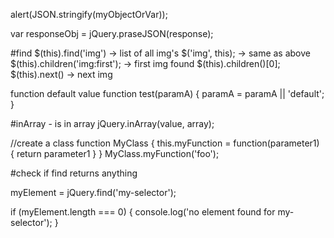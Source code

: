 alert(JSON.stringify(myObjectOrVar));

var responseObj = jQuery.praseJSON(response);

#find
$(this).find('img') -> list of all img's
$('img', this); -> same as above
$(this).children('img:first'); -> first img found
$(this).children()[0];
$(this).next() -> next img

function default value
function test(paramA) {
	paramA = paramA || 'default';
}

#inArray - is in array
jQuery.inArray(value, array);

//create a class
function MyClass {
	this.myFunction = function(parameter1)
	{
		return parameter1
	}
}
MyClass.myFunction('foo');

#check if find returns anything

myElement = jQuery.find('my-selector');

if (myElement.length === 0) {
    console.log('no element found for my-selector');
}
